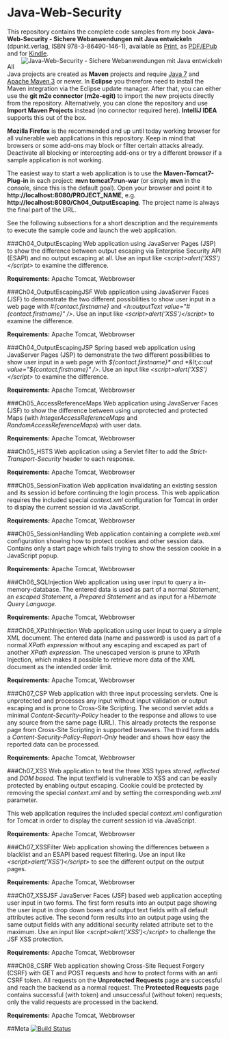 Java-Web-Security
==============

This repository contains the complete code samples from my book **Java-Web-Security - Sichere Webanwendungen mit Java entwickeln** (dpunkt.verlag, ISBN 978-3-86490-146-1), available as [Print](http://www.dpunkt.de/buecher/4198/java-web-security.html), as [PDF/EPub](http://www.dpunkt.de/buecher/4825/java-web-security.html) and for [Kindle](http://www.amazon.de/gp/product/B00IUJM3J4/ref=as_li_qf_sp_asin_tl?ie=UTF8&camp=1638&creative=6742&creativeASIN=B00IUJM3J4&linkCode=as2&tag=dominikswelt).<img style="float: right" src="http://www.dpunkt.de/images/cover/detail/4198.jpg" alt="Java-Web-Security - Sichere Webanwendungen mit Java entwickeln">

All Java projects are created as **Maven** projects and require [Java 7](http://www.oracle.com/technetwork/java) and [Apache Maven 3](http://maven.apache.org) or newer. In **Eclipse** you therefore need to install the Maven integration via the Eclipse update manager. After that, you can either use the **git m2e connector (m2e-egit)** to import the new projects directly from the repository. Alternatively, you can clone the repository and use **Import Maven Projects** instead (no connector required here). **IntelliJ IDEA** supports this out of the box.

**Mozilla Firefox** is the recommended and up until today working browser for all vulnerable web applications in this repository. Keep in mind that browsers or some add-ons may block or filter certain attacks already. Deactivate all blocking or intercepting add-ons or try a different browser if a sample application is not working.

The easiest way to start a web application is to use the **Maven-Tomcat7-Plug-in** in each project: **mvn tomcat7:run-war** (or simply **mvn** in the console, since this is the default goal). Open your browser and point it to **http://localhost:8080/PROJECT_NAME**, e.g. **http://localhost:8080/Ch04_OutputEscaping**. The project name is always the final part of the URL.

See the following subsections for a short description and the requirements to execute the sample code and launch the web application.

###Ch04_OutputEscaping
Web application using JavaServer Pages (JSP) to show the difference between output escaping via Enterprise Security API (ESAPI) and no output escaping at all. Use an input like *&lt;script&gt;alert(&#x27;XSS&#x27;)&lt;/script&gt;* to examine the difference.

**Requirements:** Apache Tomcat, Webbrowser

###Ch04_OutputEscapingJSF
Web application using JavaServer Faces (JSF) to demonstrate the two different possibilities to show user input in a web page with *#{contact.firstname}* and *&lt;h:outputText value="#{contact.firstname}" /&gt;*. Use an input like *&lt;script&gt;alert(&#x27;XSS&#x27;)&lt;/script&gt;* to examine the difference.

**Requirements:** Apache Tomcat, Webbrowser

###Ch04_OutputEscapingJSP
Spring based web application using JavaServer Pages (JSP) to demonstrate the two different possibilities to show user input in a web page with *${contact.firstname}* and *&lt;c:out value="${contact.firstname}" /&gt;*. Use an input like *&lt;script&gt;alert(&#x27;XSS&#x27;)&lt;/script&gt;* to examine the difference.

**Requirements:** Apache Tomcat, Webbrowser

###Ch05_AccessReferenceMaps
Web application using JavaServer Faces (JSF) to show the difference between using unprotected and protected Maps (with *IntegerAccessReferenceMaps* and *RandomAccessReferenceMaps*) with user data.

**Requirements:** Apache Tomcat, Webbrowser

###Ch05_HSTS
Web application using a Servlet filter to add the *Strict-Transport-Security* header to each response.

**Requirements:** Apache Tomcat, Webbrowser

###Ch05_SessionFixation
Web application invalidating an existing session and its session id before continuing the login process. This web application requires the included special *context.xml* configuration for Tomcat in order to display the current session id via JavaScript.

**Requirements:** Apache Tomcat, Webbrowser

###Ch05_SessionHandling
Web application containing a complete *web.xml* configuration showing how to protect cookies and other session data. Contains only a start page which fails trying to show the session cookie in a JavaScript popup.

**Requirements:** Apache Tomcat, Webbrowser

###Ch06_SQLInjection
Web application using user input to query a in-memory-database. The entered data is used as part of a normal *Statement*, an *escaped Statement*, a *Prepared Statement* and as input for a *Hibernate Query Language*.

**Requirements:** Apache Tomcat, Webbrowser

###Ch06_XPathInjection
Web application using user input to query a simple XML document. The entered data (name and password) is used as part of a normal *XPath expression* without any escaping and escaped as part of another *XPath expression*. The unescaped version is prune to XPath Injection, which makes it possible to retrieve more data of the XML document as the intended order limit.

**Requirements:** Apache Tomcat, Webbrowser

###Ch07_CSP
Web application with three input processing servlets. One is unprotected and processes any input without input validation or output escaping and is prone to Cross-Site Scripting. The second servlet adds a minimal *Content-Security-Policy* header to the response and allows to use any source from the same page (URL). This already protects the response page from Cross-Site Scripting in supported browsers. The third form adds a *Content-Security-Policy-Report-Only* header and shows how easy the reported data can be processed.

**Requirements:** Apache Tomcat, Webbrowser

###Ch07_XSS
Web application to test the three XSS types *stored*, *reflected* and *DOM based*. The input textfield is vulnerable to XSS and can be easily protected by enabling output escaping. Cookie could be protected by removing the special *context.xml* and by setting the corresponding *web.xml* parameter.

This web application requires the included special *context.xml* configuration for Tomcat in order to display the current session id via JavaScript.

**Requirements:** Apache Tomcat, Webbrowser

###Ch07_XSSFilter
Web application showing the differences between a blacklist and an ESAPI based request filtering. Use an input like *&lt;script&gt;alert(&#x27;XSS&#x27;)&lt;/script&gt;* to see the different output on the output pages.

**Requirements:** Apache Tomcat, Webbrowser

###Ch07_XSSJSF
JavaServer Faces (JSF) based web application accepting user input in two forms. The first form results into an output page showing the user input in drop down boxes and output text fields with all default attributes active. The second form results into an output page using the same output fields with any additional security related attribute set to the maximum. Use an input like *&lt;script&gt;alert(&#x27;XSS&#x27;)&lt;/script&gt;* to challenge the JSF XSS protection.

**Requirements:** Apache Tomcat, Webbrowser

###Ch08_CSRF
Web application showing Cross-Site Request Forgery (CSRF) with GET and POST requests and how to protect forms with an anti CSRF token. All requests on the **Unprotected Requests** page are successful and reach the backend as a normal request. The **Protected Requests** page contains successful (with token) and unsuccessful (without token) requests; only the valid requests are processed in the backend.

**Requirements:** Apache Tomcat, Webbrowser

##Meta
[![Build Status](https://travis-ci.org/dschadow/Java-Web-Security.svg)](https://travis-ci.org/dschadow/Java-Web-Security)
